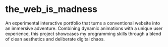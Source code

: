# the_web_is_madness
An experimental interactive portfolio that turns a conventional website into an immersive adventure. 
Combining dynamic animations with a unique user experience, this project showcases my programming skills through a blend of clean aesthetics and deliberate digital chaos.
